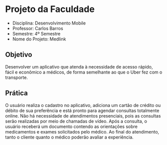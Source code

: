 # Projeto da Faculdade

- Disciplina: Desenvolvimento Mobile
- Professor: Carlos Barros
- Semestre: 4º Semestre
- Nome do Projeto: Medlink

## Objetivo

Desenvolver um aplicativo que atenda à necessidade de acesso rápido,
fácil e econômico a médicos, de forma semelhante ao que o Uber fez
com o transporte.

## Prática

O usuário realiza o cadastro no aplicativo, adiciona um cartão de crédito
ou débito de sua preferência e está pronto para agendar consultas totalmente online.
Não há necessidade de atendimentos presenciais,
pois as consultas serão realizadas por meio de chamadas de vídeo. Após a consulta,
o usuário receberá um documento contendo as orientações sobre medicamentos
e exames solicitados pelo médico.
Ao final do atendimento, tanto o cliente quanto o médico poderão avaliar a experiência.
